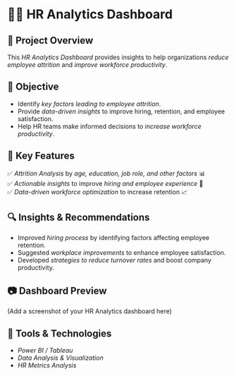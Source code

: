 # 👩‍💼 HR Analytics Dashboard  

## 📝 Project Overview  
This *HR Analytics Dashboard* provides insights to help organizations *reduce employee attrition* and *improve workforce productivity*.  

## 🎯 Objective  
- Identify *key factors leading to employee attrition*.  
- Provide *data-driven insights* to improve hiring, retention, and employee satisfaction.  
- Help HR teams make informed decisions to *increase workforce productivity*.  

## 📌 Key Features  
✅ *Attrition Analysis* by *age, education, job role, and other factors* 📊  
✅ *Actionable insights* to improve *hiring and employee experience* 🎯  
✅ *Data-driven workforce optimization* to increase retention 📈  

## 🔍 Insights & Recommendations  
- Improved *hiring process* by identifying factors affecting employee retention.  
- Suggested *workplace improvements* to enhance employee satisfaction.  
- Developed *strategies to reduce turnover rates* and boost company productivity.  

## 📷 Dashboard Preview  
(Add a screenshot of your HR Analytics dashboard here)  

## 📂 Tools & Technologies  
- *Power BI / Tableau*  
- *Data Analysis & Visualization*  
- *HR Metrics Analysis*  

